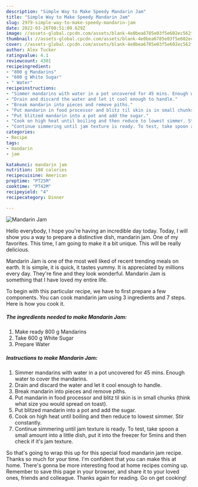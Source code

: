 ```yaml
---
description: "Simple Way to Make Speedy Mandarin Jam"
title: "Simple Way to Make Speedy Mandarin Jam"
slug: 2979-simple-way-to-make-speedy-mandarin-jam
date: 2022-03-26T00:51:09.629Z
image: //assets-global.cpcdn.com/assets/blank-4e0bea6785e03f5e602ec562f230caae08da540cada707380b4fe1bbebba43da.png
thumbnail: //assets-global.cpcdn.com/assets/blank-4e0bea6785e03f5e602ec562f230caae08da540cada707380b4fe1bbebba43da.png
cover: //assets-global.cpcdn.com/assets/blank-4e0bea6785e03f5e602ec562f230caae08da540cada707380b4fe1bbebba43da.png
author: Alex Tucker
ratingvalue: 4.1
reviewcount: 4301
recipeingredient:
- "800 g Mandarins"
- "600 g White Sugar"
- " Water"
recipeinstructions:
- "Simmer mandarins with water in a pot uncovered for 45 mins. Enough water to cover the mandarins."
- "Drain and discard the water and let it cool enough to handle."
- "Break mandarin into pieces and remove piths."
- "Put mandarin in food processor and blitz til skin is in small chunks (think what size you would spread on toast)."
- "Put blitzed mandarin into a pot and add the sugar."
- "Cook on high heat until boiling and then reduce to lowest simmer. Stir constantly."
- "Continue simmering until jam texture is ready. To test, take spoon a small amount into a little dish, put it into the freezer for 5mins and then check if it&#39;s jam texture."
categories:
- Recipe
tags:
- mandarin
- jam

katakunci: mandarin jam 
nutrition: 188 calories
recipecuisine: American
preptime: "PT25M"
cooktime: "PT42M"
recipeyield: "4"
recipecategory: Dinner

---
```



![Mandarin Jam](//assets-global.cpcdn.com/assets/blank-4e0bea6785e03f5e602ec562f230caae08da540cada707380b4fe1bbebba43da.png)

Hello everybody, I hope you're having an incredible day today. Today, I will show you a way to prepare a distinctive dish, mandarin jam. One of my favorites. This time, I am going to make it a bit unique. This will be really delicious.



Mandarin Jam is one of the most well liked of recent trending meals on earth. It is simple, it is quick, it tastes yummy. It is appreciated by millions every day. They're fine and they look wonderful. Mandarin Jam is something that I have loved my entire life.


To begin with this particular recipe, we have to first prepare a few components. You can cook mandarin jam using 3 ingredients and 7 steps. Here is how you cook it.

<!--inarticleads1-->

##### The ingredients needed to make Mandarin Jam:

1. Make ready 800 g Mandarins
1. Take 600 g White Sugar
1. Prepare  Water




<!--inarticleads2-->

##### Instructions to make Mandarin Jam:

1. Simmer mandarins with water in a pot uncovered for 45 mins. Enough water to cover the mandarins.
1. Drain and discard the water and let it cool enough to handle.
1. Break mandarin into pieces and remove piths.
1. Put mandarin in food processor and blitz til skin is in small chunks (think what size you would spread on toast).
1. Put blitzed mandarin into a pot and add the sugar.
1. Cook on high heat until boiling and then reduce to lowest simmer. Stir constantly.
1. Continue simmering until jam texture is ready. To test, take spoon a small amount into a little dish, put it into the freezer for 5mins and then check if it&#39;s jam texture.




So that's going to wrap this up for this special food mandarin jam recipe. Thanks so much for your time. I'm confident that you can make this at home. There's gonna be more interesting food at home recipes coming up. Remember to save this page in your browser, and share it to your loved ones, friends and colleague. Thanks again for reading. Go on get cooking!
